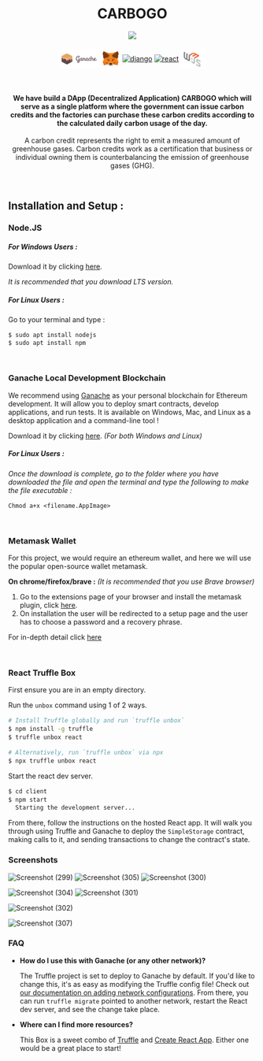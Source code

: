 <h1 align="center">CARBOGO</h1>


<p align="center">
<img src="https://badges.frapsoft.com/os/v1/open-source.svg?v=103"/> <br><br>
<a href="" target="blank"><img align="center" src="images/ganache.png" alt="django" height="40" width="80"/></a>
<a href="" target="blank"><img align="center" src="images/metamask.png" alt="django" height="40" width="40"/></a>
<a href="" target="blank"><img align="center" src="https://img.shields.io/badge/React-20232A?style=for-the-badge&logo=react&logoColor=61DAFB" alt="django" height="40" width=""/></a>
<a href="" target="blank"><img align="center" src="https://img.shields.io/badge/Solidity-e6e6e6?style=for-the-badge&logo=solidity&logoColor=black" alt="react" height="40" width="90"/></a>
<a href="" target="blank"><img align="center" src="images/web3.png" alt="django" height="40" width="50"/></a>

</p>


<br>

<h4 align="center">We have build a DApp (Decentralized Application) CARBOGO which will serve as a single platform where the government can issue carbon credits and the factories can purchase these carbon credits according to the calculated daily carbon usage of the day.</h4>

<p align="center">A carbon credit represents the right to emit a measured amount of greenhouse gases. Carbon credits work as a certification that business or individual owning them is counterbalancing the emission of greenhouse gases (GHG).</p>

<br>

## Installation and Setup :

### **Node.JS**

##### **For Windows Users :**
Download it by clicking [here](https://nodejs.org/en/).

*It is recommended that you download LTS version.*


##### **For Linux Users :**
Go to your terminal and type :
 ```
$ sudo apt install nodejs
$ sudo apt install npm
 ```

<br>

### **Ganache Local Development Blockchain**
We recommend using [Ganache](https://www.trufflesuite.com/ganache) as your personal blockchain for Ethereum development. It will allow you to deploy smart contracts, develop applications, and run tests. It is available on Windows, Mac, and Linux as a desktop application and a command-line tool !

Download it by clicking [here](https://www.trufflesuite.com/ganache).  *(For both Windows and Linux)*

##### **For Linux Users :**

*Once the download is complete, go to the folder where you have downloaded the file and open the terminal and type the following to make the file executable :*
```
Chmod a+x <filename.AppImage>
```

<br>

### **Metamask Wallet**

For this project, we would require an ethereum wallet, and here we will use the popular open-source wallet metamask.

**On chrome/firefox/brave :** *(It is recommended that you use Brave browser)*

1. Go to the extensions page of your browser and install the metamask plugin, click [here](https://chrome.google.com/webstore/detail/metamask/nkbihfbeogaeaoehlefnkodbefgpgknn).
2. On installation the user will be redirected to a setup page and the user has to choose a password and a recovery phrase.

For in-depth detail click [here](https://docs.metamask.io/guide/)

<br>

### React Truffle Box

First ensure you are in an empty directory.

Run the `unbox` command using 1 of 2 ways.

```sh
# Install Truffle globally and run `truffle unbox`
$ npm install -g truffle
$ truffle unbox react
```

```sh
# Alternatively, run `truffle unbox` via npx
$ npx truffle unbox react
```

Start the react dev server.

```sh
$ cd client
$ npm start
  Starting the development server...
```

From there, follow the instructions on the hosted React app. It will walk you through using Truffle and Ganache to deploy the `SimpleStorage` contract, making calls to it, and sending transactions to change the contract's state.

### Screenshots


![Screenshot (299)](https://user-images.githubusercontent.com/77899467/180588481-4daba447-f08d-48c7-9da8-74d852019805.png)
![Screenshot (305)](https://user-images.githubusercontent.com/77899467/180588483-31bef553-ae8f-474f-bf92-dc9e324edd40.png)
![Screenshot (300)](https://user-images.githubusercontent.com/77899467/180588476-34c3faaa-523b-417d-8c59-32b6ef3e8907.png)

![Screenshot (304)](https://user-images.githubusercontent.com/77899467/180588479-a62c7781-f2f6-4144-858a-740b4792b0b0.png)
![Screenshot (301)](https://user-images.githubusercontent.com/77899467/180588474-acccb782-1871-430a-b6db-6c610906c3b6.png)

![Screenshot (302)](https://user-images.githubusercontent.com/77899467/180588480-0689ecc1-21f5-4cd9-9b7e-8b95a01e1bf1.png)

![Screenshot (307)](https://user-images.githubusercontent.com/77899467/180588485-b27cc8ea-fb8b-49a7-8c54-384cdff5c697.png)






### FAQ

- __How do I use this with Ganache (or any other network)?__

  The Truffle project is set to deploy to Ganache by default. If you'd like to change this, it's as easy as modifying the Truffle config file! Check out [our documentation on adding network configurations](https://trufflesuite.com/docs/truffle/reference/configuration/#networks). From there, you can run `truffle migrate` pointed to another network, restart the React dev server, and see the change take place.

- __Where can I find more resources?__

  This Box is a sweet combo of [Truffle](https://trufflesuite.com) and [Create React App](https://create-react-app.dev). Either one would be a great place to start!

